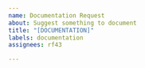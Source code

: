 ```yaml
---
name: Documentation Request
about: Suggest something to document
title: "[DOCUMENTATION]"
labels: documentation
assignees: rf43

---
```



